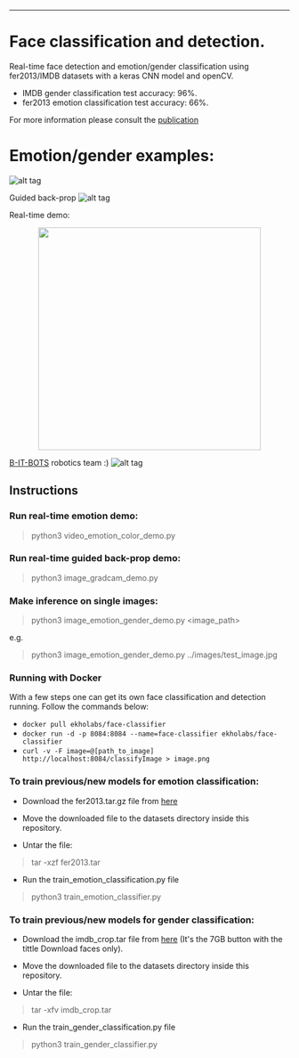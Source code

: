 
------------------------------------------------
# Face classification and detection.
Real-time face detection and emotion/gender classification using fer2013/IMDB datasets with a keras CNN model and openCV.
* IMDB gender classification test accuracy: 96%.
* fer2013 emotion classification test accuracy: 66%.

For more information please consult the [publication](https://github.com/oarriaga/face_classification/blob/master/report.pdf)

# Emotion/gender examples:

![alt tag](images/demo_results.png)

Guided back-prop
![alt tag](images/gradcam_results.png)

Real-time demo:
<div align='center'>
  <img src='images/color_demo.gif' width='400px'>
</div>

[B-IT-BOTS](https://mas-group.inf.h-brs.de/?page_id=622) robotics team :)
![alt tag](images/robocup_team.png)

## Instructions

### Run real-time emotion demo:
> python3 video_emotion_color_demo.py

### Run real-time guided back-prop demo:
> python3 image_gradcam_demo.py

### Make inference on single images:
> python3 image_emotion_gender_demo.py <image_path>

e.g.

> python3 image_emotion_gender_demo.py ../images/test_image.jpg

### Running with Docker

With a few steps one can get its own face classification and detection running. Follow the commands below:

* ```docker pull ekholabs/face-classifier```
* ```docker run -d -p 8084:8084 --name=face-classifier ekholabs/face-classifier```
* ```curl -v -F image=@[path_to_image]  http://localhost:8084/classifyImage > image.png```

### To train previous/new models for emotion classification:


* Download the fer2013.tar.gz file from [here](https://www.kaggle.com/c/challenges-in-representation-learning-facial-expression-recognition-challenge/data)

* Move the downloaded file to the datasets directory inside this repository.

* Untar the file:
> tar -xzf fer2013.tar

* Run the train_emotion_classification.py file
> python3 train_emotion_classifier.py

### To train previous/new models for gender classification:

* Download the imdb_crop.tar file from [here](https://data.vision.ee.ethz.ch/cvl/rrothe/imdb-wiki/) (It's the 7GB button with the tittle Download faces only).

* Move the downloaded file to the datasets directory inside this repository.

* Untar the file:
> tar -xfv imdb_crop.tar

* Run the train_gender_classification.py file
> python3 train_gender_classifier.py

